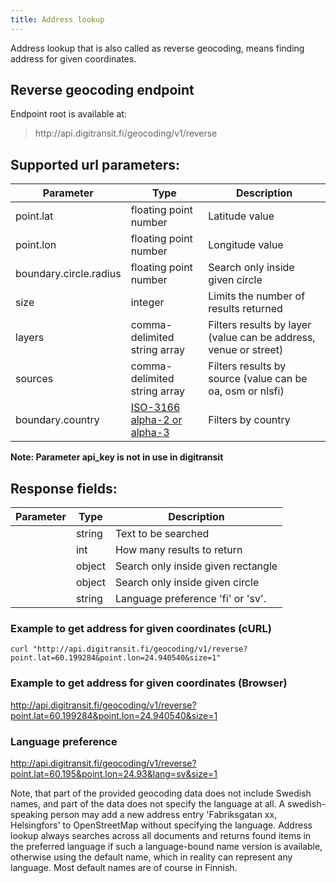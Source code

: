 ```yaml
---
title: Address lookup
---
```


Address lookup that is also called as reverse geocoding, means finding address for given coordinates.

## Reverse geocoding endpoint

Endpoint root is available at:
> http://<i></i>api.digitransit.fi/geocoding/v1/reverse

## Supported url parameters:

| Parameter       | Type           | Description                                              |
|-----------------|----------------|----------------------------------------------------------|
| point.lat              | floating point number         | Latitude value
| point.lon              | floating point number         | Longitude value
| boundary.circle.radius | floating point number         | Search only inside given circle
| size                   | integer                       | Limits the number of results returned
| layers                 | comma-delimited string array  | Filters results by layer (value can be address, venue or street)
| sources                | comma-delimited string array  | Filters results by source (value can be oa, osm or nlsfi)
| boundary.country       | <a href="https://en.wikipedia.org/wiki/ISO_3166-1" target="\_blank">ISO-3166 alpha-2 or alpha-3</a> | Filters by country

**Note: Parameter api_key is not in use in digitransit** 

## Response fields:

| Parameter       | Type           | Description                                              |
|-----------------|----------------|----------------------------------------------------------|
|             | string         | Text to be searched
|             | int            | How many results to return
|    | object         | Search only inside given rectangle
|  | object         | Search only inside given circle
|             | string         | Language preference 'fi' or 'sv'.


### Example to get address for given coordinates (cURL)

```
curl "http://api.digitransit.fi/geocoding/v1/reverse?point.lat=60.199284&point.lon=24.940540&size=1"
```

### Example to get address for given coordinates (Browser)

http://api.digitransit.fi/geocoding/v1/reverse?point.lat=60.199284&point.lon=24.940540&size=1

### Language preference

http://api.digitransit.fi/geocoding/v1/reverse?point.lat=60.195&point.lon=24.93&lang=sv&size=1

Note, that part of the provided geocoding data does not include Swedish names, and part of the data
does not specify the language at all. A swedish-speaking person may add a new address entry
'Fabriksgatan xx, Helsingfors' to OpenStreetMap without specifying the language.
Address lookup always searches across all documents and returns found items in the preferred
language if such a language-bound name version is available, otherwise using the default name,
which in reality can represent any language. Most default names are of course in Finnish.
